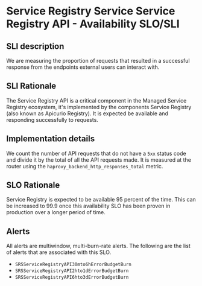 # Service Registry Service Service Registry API - Availability SLO/SLI

## SLI description
We are measuring the proportion of requests that resulted in a successful response from the endpoints external users can interact with.

## SLI Rationale
The Service Registry API is a critical component in the Managed Service Registry ecosystem, it's implemented by the components Service Registry (also known as Apicurio Registry). It is expected be available and responding successfully to requests.

## Implementation details
We count the number of API requests that do not have a `5xx` status code and divide it by the total of all the API requests made. 
It is measured at the router using the `haproxy_backend_http_responses_total` metric.

## SLO Rationale
Service Registry is expected to be available 95 percent of the time. This can be increased to 99.9 once this availability SLO has been proven in production over a longer period of time.

## Alerts
All alerts are multiwindow, multi-burn-rate alerts. The following are the list of alerts that are associated with this SLO.

- `SRSServiceRegistryAPI30mto6hErrorBudgetBurn`
- `SRSServiceRegistryAPI2hto1dErrorBudgetBurn`
- `SRSServiceRegistryAPI6hto3dErrorBudgetBurn`
  
